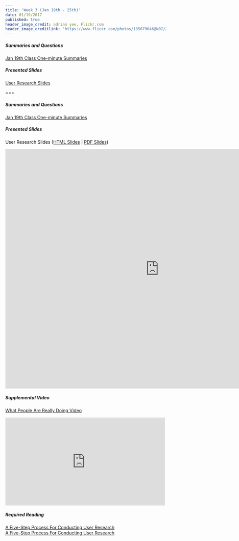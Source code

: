 ```yaml
---
title: 'Week 3 (Jan 19th - 25th)'
date: 01/19/2017
published: true
header_image_credit: adrian yee, Flickr.com
header_image_creditlink: 'https://www.flickr.com/photos/135679646@N07/24155248976/in/dateposted/'
---
```


##### Summaries and Questions  
[Jan 19th Class One-minute Summaries](https://canvas.sfu.ca/courses/25492/discussion_topics/440792)

##### Presented Slides  
[User Research Slides](https://docs.google.com/presentation/d/e/2PACX-1vQmpVqGLyQHvH0sgZBJgMAzk2BOlKptIvNUMqmqn6BneVU8ItH3qMmthdEgc_23Wn-GlmdypqHr-_SY/pub?start=false&loop=false&delayms=3000)  

===

##### Summaries and Questions  
[Jan 19th Class One-minute Summaries](https://canvas.sfu.ca/courses/25492/discussion_topics/440792)

##### Presented Slides  
User Research Slides ([HTML Slides](https://docs.google.com/presentation/d/e/2PACX-1vQmpVqGLyQHvH0sgZBJgMAzk2BOlKptIvNUMqmqn6BneVU8ItH3qMmthdEgc_23Wn-GlmdypqHr-_SY/pub?start=false&loop=false&delayms=3000) | [PDF Slides](https://drive.google.com/file/d/1-2dE9_C5zepdHuzSLeZSuyRVWMYNmhmc/view?usp=sharing))
<div class="embed-responsive embed-responsive-4by3"><iframe src="https://docs.google.com/presentation/d/e/2PACX-1vQmpVqGLyQHvH0sgZBJgMAzk2BOlKptIvNUMqmqn6BneVU8ItH3qMmthdEgc_23Wn-GlmdypqHr-_SY/embed?start=false&loop=false&delayms=3000" frameborder="0" width="960" height="749" allowfullscreen="true" mozallowfullscreen="true" webkitallowfullscreen="true"></iframe></div>

##### Supplemental Video  
[What People Are Really Doing Video](http://vimeo.com/album/169777/video/7099570)  
<div class="embed-responsive embed-responsive-4by3"><iframe class="embed-responsive-item" src="https://player.vimeo.com/video/7099570?title=0&byline=0&portrait=0" width="500" height="275" frameborder="0" webkitallowfullscreen mozallowfullscreen allowfullscreen></iframe></div>

##### Required Reading  
[A Five-Step Process For Conducting User Research](http://www.smashingmagazine.com/2013/09/23/5-step-process-conducting-user-research/)  
<a class="embedly-card" data-card-align="left" href="http://www.smashingmagazine.com/2013/09/23/5-step-process-conducting-user-research/">A Five-Step Process For Conducting User Research</a>
<script async src="//cdn.embedly.com/widgets/platform.js" charset="UTF-8"></script>
